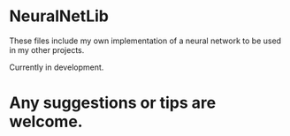 # NeuralNetLib
These files include my own implementation of a neural network to be used in my other projects.

Currently in development.

Any suggestions or tips are welcome.
=======
